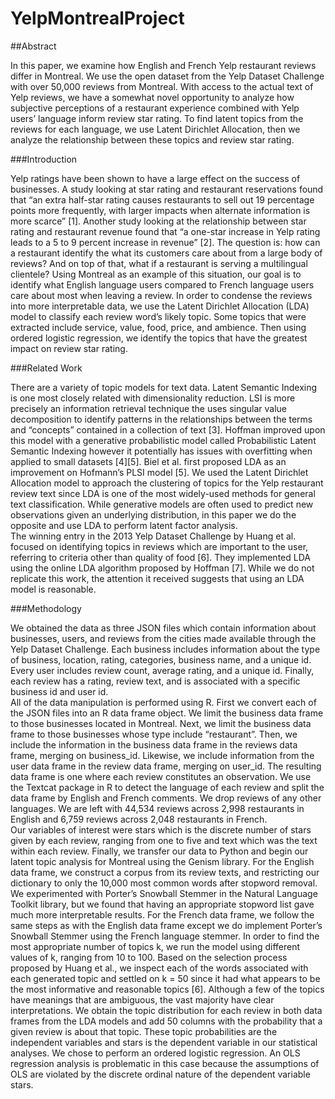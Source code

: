 # YelpMontrealProject

##Abstract

In this paper, we examine how English and French Yelp restaurant reviews differ in Montreal.  We use the open dataset from the Yelp Dataset Challenge with over 50,000 reviews from Montreal.  With access to the actual text of Yelp reviews, we have a somewhat novel opportunity to analyze how subjective perceptions of a restaurant experience combined with Yelp users’ language inform review star rating.  To find latent topics from the reviews for each language, we use Latent Dirichlet Allocation, then we analyze the relationship between these topics and review star rating.

###Introduction

Yelp ratings have been shown to have a large effect on the success of businesses.  A study looking at star rating and restaurant reservations found that “an extra half-star rating causes restaurants to sell out 19 percentage points more frequently, with larger impacts when alternate information is more scarce” [1].  Another study looking at the relationship between star rating and restaurant revenue found that “a one-star increase in Yelp rating leads to a 5 to 9 percent increase in revenue” [2].
The question is: how can a restaurant identify the what its customers care about from a large body of reviews? And on top of that, what if a restaurant is serving a multilingual clientele?  Using Montreal as an example of this situation, our goal is to identify what English language users compared to French language users care about most when leaving a review.
In order to condense the reviews into more interpretable data, we use the Latent Dirichlet Allocation (LDA) model to classify each review word’s likely topic.  Some topics that were extracted include service, value, food, price, and ambience.  Then using ordered logistic regression, we identify the topics that have the greatest impact on review star rating. 

###Related Work

There are a variety of topic models for text data.  Latent Semantic Indexing is one most closely related with dimensionality reduction.  LSI is more precisely an information retrieval technique the uses singular value decomposition to identify patterns in the relationships between the terms and “concepts” contained in a collection of text [3].  Hoffman improved upon this model with a generative probabilistic model called Probabilistic Latent Semantic Indexing however it potentially has issues with overfitting when applied to small datasets [4][5]. 
Biel et al. first proposed LDA as an improvement on Hofmann’s PLSI model [5].  We used the Latent Dirichlet Allocation model to approach the clustering of topics for the Yelp restaurant review text since LDA is one of the most widely-used methods for general text classification.  While generative models are often used to predict new observations given an underlying distribution, in this paper we do the opposite and use LDA to perform latent factor analysis.  
	The winning entry in the 2013 Yelp Dataset Challenge by Huang et al. focused on identifying topics in reviews which are important to the user, referring to criteria other than quality of food [6].  They implemented LDA using the online LDA algorithm proposed by Hoffman [7].  While we do not replicate this work, the attention it received suggests that using an LDA model is reasonable. 

###Methodology

We obtained the data as three JSON files which contain information about businesses, users, and reviews from the cities made available through the Yelp Dataset Challenge.  Each business includes information about the type of business, location, rating, categories, business name, and a unique id.  Every user includes review count, average rating, and a unique id.  Finally, each review has a rating, review text, and is associated with a specific business id and user id.  
All of the data manipulation is performed using R.  First we convert each of the JSON files into an R data frame object.  We limit the business data frame to those businesses located in Montreal.  Next, we limit the business data frame to those businesses whose type include “restaurant”.   Then, we include the information in the business data frame in the reviews data frame, merging on business_id.  Likewise, we include information from the user data frame in the review data frame, merging on user_id.  The resulting data frame is one where each review constitutes an observation. 
We use the Textcat package in R to detect the language of each review and split the data frame by English and French comments.  We drop reviews of any other languages.  We are left with 44,534 reviews across 2,998 restaurants in English and 6,759 reviews across 2,048 restaurants in French.  
Our variables of interest were stars which is the discrete number of stars given by each review, ranging from one to five and text which was the text within each review. 
Finally, we transfer our data to Python and begin our latent topic analysis for Montreal using the Genism library.  For the English data frame, we construct a corpus from its review texts, and restricting our dictionary to only the 10,000 most common words after stopword removal.  We experimented with Porter’s Snowball Stemmer in the Natural Language Toolkit library, but we found that having an appropriate stopword list gave much more interpretable results.  For the French data frame, we follow the same steps as with the English data frame except we do implement Porter’s Snowball Stemmer using the French language stemmer.
In order to find the most appropriate number of topics k, we run the model using different values of k, ranging from 10 to 100.   Based on the selection process proposed by Huang et al., we inspect each of the words associated with each generated topic and settled on k = 50 since it had what appears to be the most informative and reasonable topics [6].  Although a few of the topics have meanings that are ambiguous, the vast majority have clear interpretations.
We obtain the topic distribution for each review in both data frames from the LDA models and add 50 columns with the probability that a given review is about that topic.  These topic probabilities are the independent variables and stars is the dependent variable in our statistical analyses. 
We chose to perform an ordered logistic regression.  An OLS regression analysis is problematic in this case because the assumptions of OLS are violated by the discrete ordinal nature of the dependent variable stars.  
